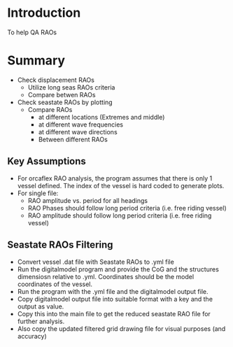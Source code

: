 # Introduction

To help QA RAOs

# Summary

- Check displacement RAOs
    - Utilize long seas RAOs criteria
    - Compare betwen RAOs 
- Check seastate RAOs by plotting
    - Compare RAOs 
        - at different locations (Extremes and middle)
        - at different wave frequencies
        - at different wave directions
        - Between different RAOs

## Key Assumptions

- For orcaflex RAO analysis, the program assumes that there is only 1 vessel defined. The index of the vessel is hard coded to generate plots.
- For single file:
    - RAO amplitude vs. period for all headings
    - RAO Phases should follow long period criteria (i.e. free riding vessel)
    - RAO amplitude should follow long period criteria (i.e. free riding vessel)

## Seastate RAOs Filtering

- Convert vessel .dat file with Seastate RAOs to .yml file
-  Run the digitalmodel program and provide the CoG and the structures dimensiosn relative to .yml. Coordinates should be the model coordinates of the vessel.
- Run the program with the .yml file and the digitalmodel output file.
- Copy digitalmodel output file into suitable format with a key and the output as value.
- Copy this into the main file to get the reduced seastate RAO file for further analysis.
- Also copy the updated filtered grid drawing file for visual purposes (and accuracy)


